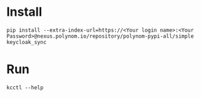# Install

```shell
pip install --extra-index-url=https://<Your login name>:<Your Password>@nexus.polynom.io/repository/polynom-pypi-all/simple keycloak_sync
```

# Run

```
kcctl --help
```
